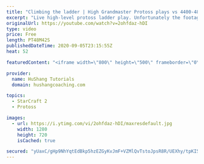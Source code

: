 ```yaml
---
title: "Climbing the ladder | High Grandmaster Protoss plays vs 4400-4800 players"
excerpt: "Live high-level protoss ladder play. Unfortunately the footage came out quite choppy at some points and I was considering just not posting today, but I will post it anyways in case a few of you want to watch still. I'm trying to figure out what the cause of the lag is and hopefully I can get some cleaner"
originalUrl: https://youtube.com/watch?v=2ohfdaz-hDI
type: video
price: Free
length: PT48M42S
publishedDateTime: 2020-09-05T23:15:55Z
heat: 52

featuredContent: "<iframe width=\"800\" height=\"500\" frameborder=\"0\" src=\"https://www.youtube.com/embed/2ohfdaz-hDI\" allow=\"accelerometer; autoplay; encrypted-media; gyroscope; picture-in-picture\" allowfullscreen></iframe>"

provider:
  name: HuShang Tutorials
  domain: hushangcoaching.com

topics:
  - StarCraft 2
  - Protoss

images:
  - url: https://i.ytimg.com/vi/2ohfdaz-hDI/maxresdefault.jpg
    width: 1280
    height: 720
    isCached: true

secured: "yUaxC/gHp9NhYqtEdBkp5hzEZGyKvJmF+VZMlQvTstoJpsR8R/UEXhy/tpKI5F3Y8FV8GXajOGN3SQ8bby4MIACeL4kIqpd3R3VjaW+77t2yDZ9ubTjs1PlcA0E1Cnc3hrkIyO0MpqQJ95l86FPe6gzY96x4BpCu+B4PPalh6DW8XE1f9EH3vDY+R3vpVt1PxPxud3YCxL8+02f8OaVQZnASWZT5TeiztMxW9PtbsCTLvIG50LoXtM/jJ7dYpGR7KMCAKb0NHXkT8RqYsAD+99k3NhqnvkTrlGp4tFL1sgY/JynIBvbfZ2gJ2dcowWKO/Gk1R4vLg/+Bg79qWMK8HXcW3aT5eU9E/zETZd2lz+2G4uYK2suuPfJhNjZwhMJMwj60dQOVRT2qAfc/H0Z7bnM+3xWcodjqT7FfbMlF1X0=;nTh4I9PtMRDyNNvDqqZZtA=="
---
```


